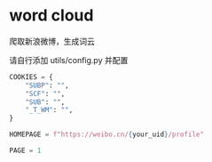 # word cloud

爬取新浪微博，生成词云

请自行添加 utils/config.py 并配置

```python
COOKIES = {
    "SUBP": "",
    "SCF": "",
    "SUB": "",
    "_T_WM": "",
}

HOMEPAGE = f"https://weibo.cn/{your_uid}/profile"

PAGE = 1
```